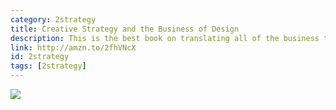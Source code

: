 ```yaml
---
category: 2strategy
title: Creative Strategy and the Business of Design
description: This is the best book on translating all of the business terms and marketing jargon into actionable design strategy. This is important for anyone on teams, freelancers, agency owners. One of the staple books for sure.
link: http://amzn.to/2fhVNcX
id: 2strategy
tags: [2strategy]
---
```

<a target="_blank"  href="https://www.amazon.com/gp/product/1440341559/ref=as_li_tl?ie=UTF8&camp=1789&creative=9325&creativeASIN=1440341559&linkCode=as2&tag=compassofdesi-20&linkId=fbeca2a50bf771e9f0d8a5107b7c6e23"><img border="0" src="//ws-na.amazon-adsystem.com/widgets/q?_encoding=UTF8&MarketPlace=US&ASIN=1440341559&ServiceVersion=20070822&ID=AsinImage&WS=1&Format=_SL250_&tag=compassofdesi-20" ></a><img src="//ir-na.amazon-adsystem.com/e/ir?t=compassofdesi-20&l=am2&o=1&a=1440341559" width="1" height="1" border="0" alt="" style="border:none !important; margin:0px !important;" />
